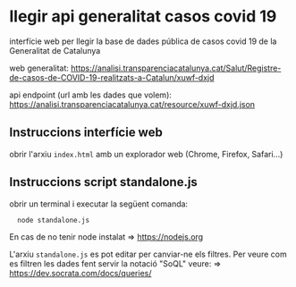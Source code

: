 # llegir api generalitat casos covid 19

interfície web per llegir la base de dades pública de casos covid 19 de la
Generalitat de Catalunya

web generalitat:
https://analisi.transparenciacatalunya.cat/Salut/Registre-de-casos-de-COVID-19-realitzats-a-Catalun/xuwf-dxjd

api endpoint (url amb les dades que volem):
https://analisi.transparenciacatalunya.cat/resource/xuwf-dxjd.json

## Instruccions interfície web

obrir l'arxiu ```index.html``` amb un explorador web (Chrome, Firefox, Safari...)

## Instruccions script standalone.js

obrir un terminal i executar la següent comanda:

```
  node standalone.js
```

En cas de no tenir node instalat => https://nodejs.org

L'arxiu ```standalone.js``` es pot editar per canviar-ne els filtres. Per veure
com es filtren les dades fent servir la notació "SoQL" veure: =>
https://dev.socrata.com/docs/queries/
